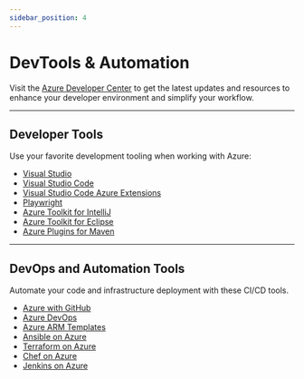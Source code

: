 ```yaml
---
sidebar_position: 4
---
```


# DevTools & Automation

Visit the [Azure Developer Center](https://docs.microsoft.com/en-us/azure/developer/?WT.mc_id=javascript-74010-ninarasi) to get the latest updates and resources to enhance your developer environment and simplify your workflow.

---

## Developer Tools

Use your favorite development tooling when working with Azure:

 * [Visual Studio](https://visualstudio.microsoft.com/?WT.mc_id=javascript-74010-ninarasi)
 * [Visual Studio Code](https://code.visualstudio.com/?WT.mc_id=javascript-74010-ninarasi)
 * [Visual Studio Code Azure Extensions](https://code.visualstudio.com/docs/azure/extensions?WT.mc_id=javascript-74010-ninarasi)
 * [Playwright](https://playwright.dev/?WT.mc_id=javascript-74010-ninarasi)
 * [Azure Toolkit for IntelliJ](https://docs.microsoft.com/en-us/azure/developer/java/toolkit-for-intellij/?WT.mc_id=javascript-74010-ninarasi)
 * [Azure Toolkit for Eclipse](https://docs.microsoft.com/en-us/azure/developer/java/toolkit-for-eclipse/?WT.mc_id=javascript-74010-ninarasi)
 * [Azure Plugins for Maven](https://github.com/Microsoft/azure-maven-plugins#readme?WT.mc_id=javascript-74010-ninarasi)
---

## DevOps and Automation Tools

Automate your code and infrastructure deployment with these CI/CD tools.

* [Azure with GitHub](https://docs.microsoft.com/en-us/azure/developer/github/?WT.mc_id=javascript-74010-ninarasi) 
* [Azure DevOps](https://docs.microsoft.com/en-us/azure/devops/?view=azure-devops&WT.mc_id=javascript-74010-ninarasi)
* [Azure ARM Templates](https://docs.microsoft.com/en-us/azure/azure-resource-manager/templates/?WT.mc_id=javascript-74010-ninarasi)
* [Ansible on Azure](https://docs.microsoft.com/en-us/azure/developer/ansible/?WT.mc_id=javascript-74010-ninarasi)
* [Terraform on Azure](https://docs.microsoft.com/en-us/azure/developer/terraform/?WT.mc_id=javascript-74010-ninarasi)
* [Chef on Azure](https://docs.microsoft.com/en-us/azure/developer/chef/?WT.mc_id=javascript-74010-ninarasi)
* [Jenkins on Azure](https://docs.microsoft.com/en-us/azure/developer/jenkins/?WT.mc_id=javascript-74010-ninarasi)